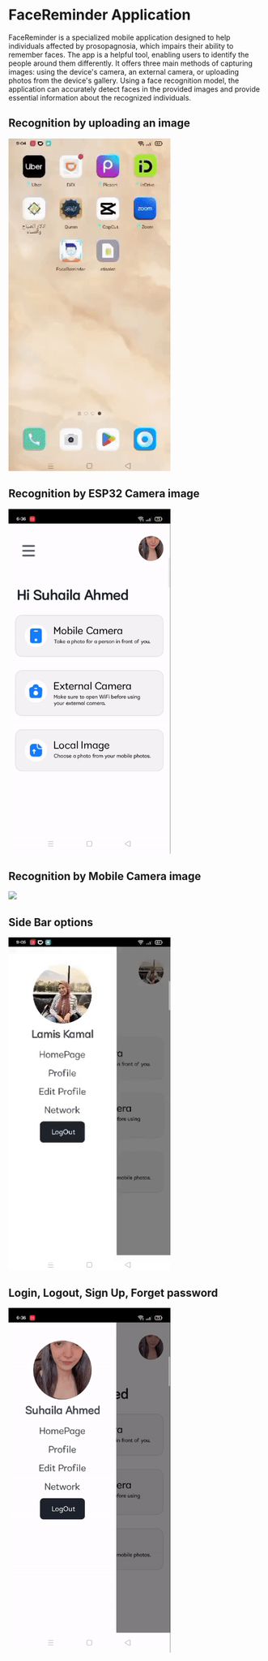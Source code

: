 # FaceReminder Application

FaceReminder is a specialized mobile application designed to help individuals affected by prosopagnosia, which impairs their ability to 
remember faces. The app is a helpful tool, enabling users to identify the people around them differently. It offers three main methods of 
capturing images: using the device's camera, an external camera, or uploading photos from the device's gallery.
Using a face recognition model, the application can accurately detect faces in the provided images and provide essential information about the 
recognized individuals.

## Recognition by uploading an image

<img src='Upload.gif'></img>

## Recognition by ESP32 Camera image

<img src='ESP32 camera.gif' width=320 height=680></img>

## Recognition by Mobile Camera image

<img src='Mobile Camera-1.gif'></img>

## Side Bar options

<img src='Side bar.gif'></img>

## Login, Logout, Sign Up, Forget password

<img src='LogOut.gif' width=320 height=680></img>
